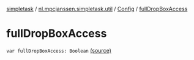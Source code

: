 [simpletask](../../index.md) / [nl.mpcjanssen.simpletask.util](../index.md) / [Config](index.md) / [fullDropBoxAccess](.)

# fullDropBoxAccess

`var fullDropBoxAccess: Boolean` [(source)](https://github.com/mpcjanssen/simpletask-android/blob/master/src/main/java/nl/mpcjanssen/simpletask/util/Config.kt#L177)